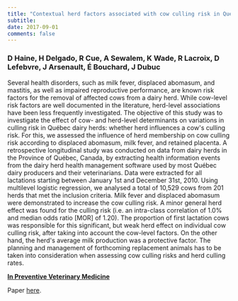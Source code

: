 ```yaml
---
title: "Contextual herd factors associated with cow culling risk in Québec dairy herds: A multilevel analysis"
subtitle: 
date: 2017-09-01
comments: false
---
```


### D Haine, H Delgado, R Cue, A Sewalem, K Wade, R Lacroix, D Lefebvre, J Arsenault, É Bouchard, J Dubuc

Several health disorders, such as milk fever, displaced abomasum, and mastitis, as well as impaired reproductive performance, are known risk factors for the removal of affected cows from a dairy herd. While cow-level risk factors are well documented in the literature, herd-level associations have been less frequently investigated. The objective of this study was to investigate the effect of cow- and herd-level determinants on variations in culling risk in Québec dairy herds: whether herd influences a cow's culling risk. For this, we assessed the influence of herd membership on cow culling risk according to displaced abomasum, milk fever, and retained placenta. A retrospective longitudinal study was conducted on data from dairy herds in the Province of Québec, Canada, by extracting health information events from the dairy herd health management software used by most Québec dairy producers and their veterinarians. Data were extracted for all lactations starting between January 1st and December 31st, 2010. Using multilevel logistic regression, we analysed a total of 10,529 cows from 201 herds that met the inclusion criteria. Milk fever and displaced abomasum were demonstrated to increase the cow culling risk. A minor general herd effect was found for the culling risk (i.e. an intra-class correlation of 1.0% and median odds ratio [MOR] of 1.20). The proportion of first lactation cows was responsible for this significant, but weak herd effect on individual cow culling risk, after taking into account the cow-level factors. On the other hand, the herd's average milk production was a protective factor. The planning and management of forthcoming replacement animals has to be taken into consideration when assessing cow culling risks and herd culling rates.

[**In Preventive Veterinary Medicine**](http://www.sciencedirect.com/science/article/pii/S0167587716307231?via%3Dihub)

Paper [here](/pdf/haine2017.pdf).
